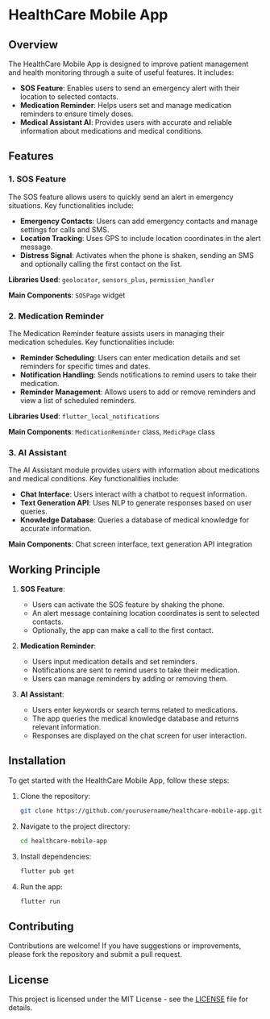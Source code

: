 
# HealthCare Mobile App

## Overview

The HealthCare Mobile App is designed to improve patient management and health monitoring through a suite of useful features. It includes:

- **SOS Feature**: Enables users to send an emergency alert with their location to selected contacts.
- **Medication Reminder**: Helps users set and manage medication reminders to ensure timely doses.
- **Medical Assistant AI**: Provides users with accurate and reliable information about medications and medical conditions.

## Features

### 1. SOS Feature

The SOS feature allows users to quickly send an alert in emergency situations. Key functionalities include:

- **Emergency Contacts**: Users can add emergency contacts and manage settings for calls and SMS.
- **Location Tracking**: Uses GPS to include location coordinates in the alert message.
- **Distress Signal**: Activates when the phone is shaken, sending an SMS and optionally calling the first contact on the list.

**Libraries Used**: `geolocator`, `sensors_plus`, `permission_handler`

**Main Components**: `SOSPage` widget

### 2. Medication Reminder

The Medication Reminder feature assists users in managing their medication schedules. Key functionalities include:

- **Reminder Scheduling**: Users can enter medication details and set reminders for specific times and dates.
- **Notification Handling**: Sends notifications to remind users to take their medication.
- **Reminder Management**: Allows users to add or remove reminders and view a list of scheduled reminders.

**Libraries Used**: `flutter_local_notifications`

**Main Components**: `MedicationReminder` class, `MedicPage` class

### 3. AI Assistant

The AI Assistant module provides users with information about medications and medical conditions. Key functionalities include:

- **Chat Interface**: Users interact with a chatbot to request information.
- **Text Generation API**: Uses NLP to generate responses based on user queries.
- **Knowledge Database**: Queries a database of medical knowledge for accurate information.

**Main Components**: Chat screen interface, text generation API integration

## Working Principle

1. **SOS Feature**:
   - Users can activate the SOS feature by shaking the phone.
   - An alert message containing location coordinates is sent to selected contacts.
   - Optionally, the app can make a call to the first contact.

2. **Medication Reminder**:
   - Users input medication details and set reminders.
   - Notifications are sent to remind users to take their medication.
   - Users can manage reminders by adding or removing them.

3. **AI Assistant**:
   - Users enter keywords or search terms related to medications.
   - The app queries the medical knowledge database and returns relevant information.
   - Responses are displayed on the chat screen for user interaction.

## Installation

To get started with the HealthCare Mobile App, follow these steps:

1. Clone the repository:
   ```bash
   git clone https://github.com/yourusername/healthcare-mobile-app.git
   ```
2. Navigate to the project directory:
   ```bash
   cd healthcare-mobile-app
   ```
3. Install dependencies:
   ```bash
   flutter pub get
   ```

4. Run the app:
   ```bash
   flutter run
   ```

## Contributing

Contributions are welcome! If you have suggestions or improvements, please fork the repository and submit a pull request.

## License

This project is licensed under the MIT License - see the [LICENSE](LICENSE) file for details.




